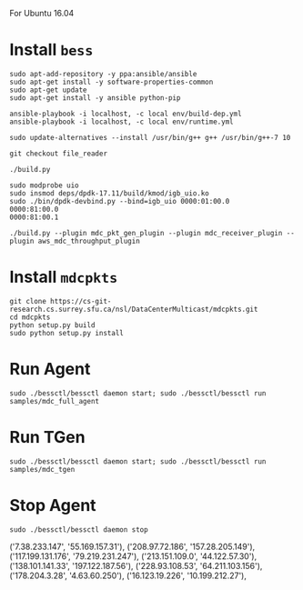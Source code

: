 For Ubuntu 16.04

# Install `bess`

	sudo apt-add-repository -y ppa:ansible/ansible
	sudo apt-get install -y software-properties-common
	sudo apt-get update
	sudo apt-get install -y ansible python-pip

	ansible-playbook -i localhost, -c local env/build-dep.yml
	ansible-playbook -i localhost, -c local env/runtime.yml

	sudo update-alternatives --install /usr/bin/g++ g++ /usr/bin/g++-7 10

	git checkout file_reader

	./build.py

	sudo modprobe uio
	sudo insmod deps/dpdk-17.11/build/kmod/igb_uio.ko
	sudo ./bin/dpdk-devbind.py --bind=igb_uio 0000:01:00.0
	0000:81:00.0
	0000:81:00.1

	./build.py --plugin mdc_pkt_gen_plugin --plugin mdc_receiver_plugin --plugin aws_mdc_throughput_plugin


# Install `mdcpkts`

	git clone https://cs-git-research.cs.surrey.sfu.ca/nsl/DataCenterMulticast/mdcpkts.git
	cd mdcpkts
	python setup.py build
	sudo python setup.py install


# Run Agent

	sudo ./bessctl/bessctl daemon start; sudo ./bessctl/bessctl run samples/mdc_full_agent
	
# Run TGen
		
	sudo ./bessctl/bessctl daemon start; sudo ./bessctl/bessctl run samples/mdc_tgen
	
# Stop Agent

	sudo ./bessctl/bessctl daemon stop
	
	
('7.38.233.147', '55.169.157.31'),
('208.97.72.186', '157.28.205.149'),
('117.199.131.176', '79.219.231.247'),
('213.151.109.0', '44.122.57.30'),
('138.101.141.33', '197.122.187.56'),
('228.93.108.53', '64.211.103.156'),
('178.204.3.28', '4.63.60.250'),
('16.123.19.226', '10.199.212.27'),
